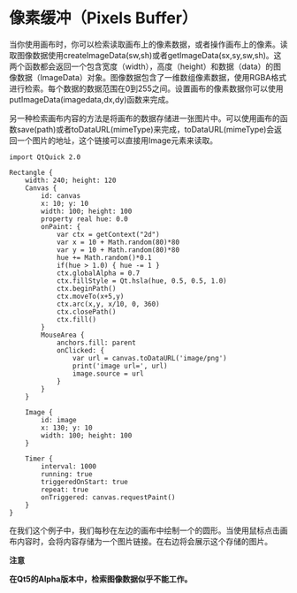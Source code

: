 # 像素缓冲（Pixels Buffer）

当你使用画布时，你可以检索读取画布上的像素数据，或者操作画布上的像素。读取图像数据使用createImageData(sw,sh)或者getImageData(sx,sy,sw,sh)。这两个函数都会返回一个包含宽度（width），高度（height）和数据（data）的图像数据（ImageData）对象。图像数据包含了一维数组像素数据，使用RGBA格式进行检索。每个数据的数据范围在0到255之间。设置画布的像素数据你可以使用putImageData(imagedata,dx,dy)函数来完成。

另一种检索画布内容的方法是将画布的数据存储进一张图片中。可以使用画布的函数save(path)或者toDataURL(mimeType)来完成，toDataURL(mimeType)会返回一个图片的地址，这个链接可以直接用Image元素来读取。

```
import QtQuick 2.0

Rectangle {
    width: 240; height: 120
    Canvas {
        id: canvas
        x: 10; y: 10
        width: 100; height: 100
        property real hue: 0.0
        onPaint: {
            var ctx = getContext("2d")
            var x = 10 + Math.random(80)*80
            var y = 10 + Math.random(80)*80
            hue += Math.random()*0.1
            if(hue > 1.0) { hue -= 1 }
            ctx.globalAlpha = 0.7
            ctx.fillStyle = Qt.hsla(hue, 0.5, 0.5, 1.0)
            ctx.beginPath()
            ctx.moveTo(x+5,y)
            ctx.arc(x,y, x/10, 0, 360)
            ctx.closePath()
            ctx.fill()
        }
        MouseArea {
            anchors.fill: parent
            onClicked: {
                var url = canvas.toDataURL('image/png')
                print('image url=', url)
                image.source = url
            }
        }
    }

    Image {
        id: image
        x: 130; y: 10
        width: 100; height: 100
    }

    Timer {
        interval: 1000
        running: true
        triggeredOnStart: true
        repeat: true
        onTriggered: canvas.requestPaint()
    }
}
```

在我们这个例子中，我们每秒在左边的画布中绘制一个的圆形。当使用鼠标点击画布内容时，会将内容存储为一个图片链接。在右边将会展示这个存储的图片。

**注意**

**在Qt5的Alpha版本中，检索图像数据似乎不能工作。**
